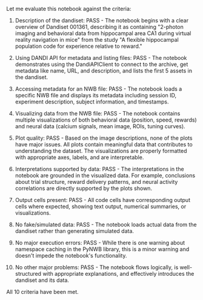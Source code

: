 Let me evaluate this notebook against the criteria:

1. Description of the dandiset: PASS - The notebook begins with a clear overview of Dandiset 001361, describing it as containing "2-photon imaging and behavioral data from hippocampal area CA1 during virtual reality navigation in mice" from the study "A flexible hippocampal population code for experience relative to reward."

2. Using DANDI API for metadata and listing files: PASS - The notebook demonstrates using the DandiAPIClient to connect to the archive, get metadata like name, URL, and description, and lists the first 5 assets in the dandiset.

3. Accessing metadata for an NWB file: PASS - The notebook loads a specific NWB file and displays its metadata including session ID, experiment description, subject information, and timestamps.

4. Visualizing data from the NWB file: PASS - The notebook contains multiple visualizations of both behavioral data (position, speed, rewards) and neural data (calcium signals, mean image, ROIs, tuning curves).

5. Plot quality: PASS - Based on the image descriptions, none of the plots have major issues. All plots contain meaningful data that contributes to understanding the dataset. The visualizations are properly formatted with appropriate axes, labels, and are interpretable.

6. Interpretations supported by data: PASS - The interpretations in the notebook are grounded in the visualized data. For example, conclusions about trial structure, reward delivery patterns, and neural activity correlations are directly supported by the plots shown.

7. Output cells present: PASS - All code cells have corresponding output cells where expected, showing text output, numerical summaries, or visualizations.

8. No fake/simulated data: PASS - The notebook loads actual data from the dandiset rather than generating simulated data.

9. No major execution errors: PASS - While there is one warning about namespace caching in the PyNWB library, this is a minor warning and doesn't impede the notebook's functionality.

10. No other major problems: PASS - The notebook flows logically, is well-structured with appropriate explanations, and effectively introduces the dandiset and its data.

All 10 criteria have been met.